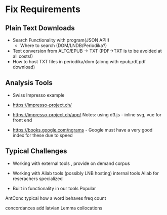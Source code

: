 # Fix Requirements


## Plain Text Downloads

* Search Functionality with program(JSON API!)
  * Where to search (DOM/LNDB/Periodika?)
* Text conversion from ALTO/EPUB -> TXT (PDF->TXT is to be avoided at all costs!)
* How to host TXT files in periodika/dom (along with epub,rdf,pdf download)

## Analysis Tools
* Swiss Impresso example
* https://impresso-project.ch/
* https://impresso-project.ch/app/
Notes: using d3.js - inline svg, vue for front end

* https://books.google.com/ngrams - Google must have a very good index for these due to speed


## Typical Challenges

* Working with external tools , provide on demand corpus

* Working with Ailab tools (possibly LNB hosting) internal tools
Ailab for reserachers specialized

* Built in functionality in our tools
Popular


AntConc typical 
how a word behaves
freq count

concordances
add latvian Lemma
collocations

